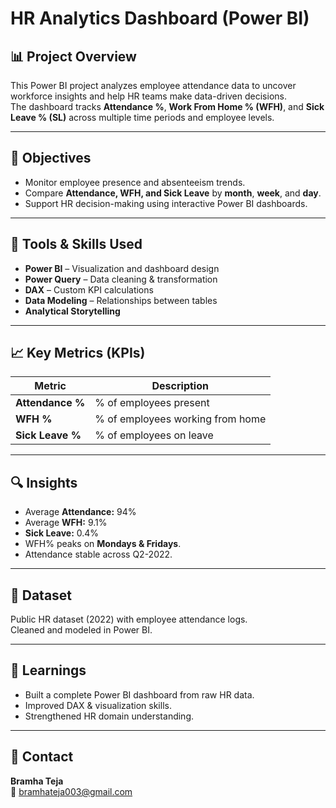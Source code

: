 # HR Analytics Dashboard (Power BI)

## 📊 Project Overview
This Power BI project analyzes employee attendance data to uncover workforce insights and help HR teams make data-driven decisions.  
The dashboard tracks **Attendance %**, **Work From Home % (WFH)**, and **Sick Leave % (SL)** across multiple time periods and employee levels.

---

## 🎯 Objectives
- Monitor employee presence and absenteeism trends.  
- Compare **Attendance, WFH, and Sick Leave** by **month**, **week**, and **day**.  
- Support HR decision-making using interactive Power BI dashboards.

---

## 🧰 Tools & Skills Used
- **Power BI** – Visualization and dashboard design  
- **Power Query** – Data cleaning & transformation  
- **DAX** – Custom KPI calculations  
- **Data Modeling** – Relationships between tables  
- **Analytical Storytelling**

---

## 📈 Key Metrics (KPIs)
| Metric | Description |
|---------|-------------|
| **Attendance %** | % of employees present |
| **WFH %** | % of employees working from home |
| **Sick Leave %** | % of employees on leave |

---

## 🔍 Insights
- Average **Attendance:** 94%  
- Average **WFH:** 9.1%  
- **Sick Leave:** 0.4%  
- WFH% peaks on **Mondays & Fridays**.  
- Attendance stable across Q2-2022.  

---

## 📂 Dataset
Public HR dataset (2022) with employee attendance logs.  
Cleaned and modeled in Power BI.

---

## 🧠 Learnings
- Built a complete Power BI dashboard from raw HR data.  
- Improved DAX & visualization skills.  
- Strengthened HR domain understanding.

---

## 📩 Contact
**Bramha Teja**  
📧 bramhateja003@gmail.com

